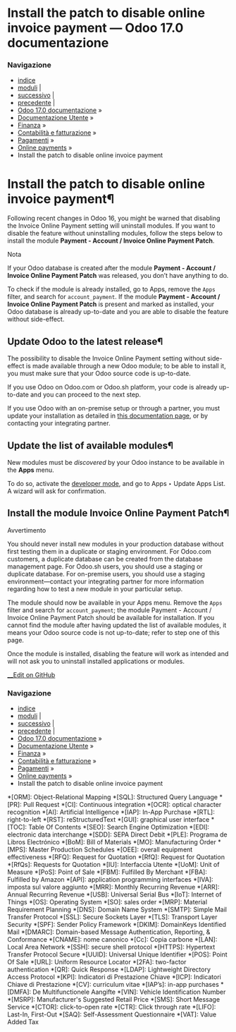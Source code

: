 # Install the patch to disable online invoice payment — Odoo 17.0 documentazione

### Navigazione

  * [indice](../../../../../genindex.html "Indice generale")
  * [moduli](../../../../../py-modindex.html "Indice del modulo Python") |
  * [successivo](../checks.html "Controlli") |
  * [precedente](../online.html "Online payments") |
  * [Odoo 17.0 documentazione](../../../../../index-2.html) »
  * [Documentazione Utente](../../../../../applications.html) »
  * [Finanza](../../../../finance.html) »
  * [Contabilità e fatturazione](../../../accounting.html) »
  * [Pagamenti](../../payments.html) »
  * [Online payments](../online.html) »
  * Install the patch to disable online invoice payment



# Install the patch to disable online invoice payment¶

Following recent changes in Odoo 16, you might be warned that disabling the Invoice Online Payment setting will uninstall modules. If you want to disable the feature without uninstalling modules, follow the steps below to install the module **Payment - Account / Invoice Online Payment Patch**.

Nota

If your Odoo database is created after the module **Payment - Account / Invoice Online Payment Patch** was released, you don’t have anything to do.

To check if the module is already installed, go to Apps, remove the `Apps` filter, and search for `account_payment`. If the module **Payment - Account / Invoice Online Payment Patch** is present and marked as installed, your Odoo database is already up-to-date and you are able to disable the feature without side-effect.

## Update Odoo to the latest release¶

The possibility to disable the Invoice Online Payment setting without side-effect is made available through a new Odoo module; to be able to install it, you must make sure that your Odoo source code is up-to-date.

If you use Odoo on Odoo.com or Odoo.sh platform, your code is already up-to-date and you can proceed to the next step.

If you use Odoo with an on-premise setup or through a partner, you must update your installation as detailed in [this documentation page](../../../../../administration/on_premise/update.html), or by contacting your integrating partner.

## Update the list of available modules¶

New modules must be _discovered_ by your Odoo instance to be available in the **Apps** menu.

To do so, activate the [developer mode](../../../../general/developer_mode.html#developer-mode), and go to Apps ‣ Update Apps List. A wizard will ask for confirmation.

## Install the module Invoice Online Payment Patch¶

Avvertimento

You should never install new modules in your production database without first testing them in a duplicate or staging environment. For Odoo.com customers, a duplicate database can be created from the database management page. For Odoo.sh users, you should use a staging or duplicate database. For on-premise users, you should use a staging environment—contact your integrating partner for more information regarding how to test a new module in your particular setup.

The module should now be available in your Apps menu. Remove the `Apps` filter and search for `account_payment`; the module Payment - Account / Invoice Online Payment Patch should be available for installation. If you cannot find the module after having updated the list of available modules, it means your Odoo source code is not up-to-date; refer to step one of this page.

Once the module is installed, disabling the feature will work as intended and will not ask you to uninstall installed applications or modules.

[ __Edit on GitHub](https://github.com/odoo/documentation/edit/17.0/content/applications/finance/accounting/payments/online/install_portal_patch.rst)

### Navigazione

  * [indice](../../../../../genindex.html "Indice generale")
  * [moduli](../../../../../py-modindex.html "Indice del modulo Python") |
  * [successivo](../checks.html "Controlli") |
  * [precedente](../online.html "Online payments") |
  * [Odoo 17.0 documentazione](../../../../../index-2.html) »
  * [Documentazione Utente](../../../../../applications.html) »
  * [Finanza](../../../../finance.html) »
  * [Contabilità e fatturazione](../../../accounting.html) »
  * [Pagamenti](../../payments.html) »
  * [Online payments](../online.html) »
  * Install the patch to disable online invoice payment


  *[ORM]: Object-Relational Mapping
  *[SQL]: Structured Query Language
  *[PR]: Pull Request
  *[CI]: Continuous integration
  *[OCR]: optical character recognition
  *[AI]: Artificial Intelligence
  *[IAP]: In-App Purchase
  *[RTL]: right-to-left
  *[RST]: reStructuredText
  *[GUI]: graphical user interface
  *[TOC]: Table Of Contents
  *[SEO]: Search Engine Optimization
  *[EDI]: electronic data interchange
  *[SDD]: SEPA Direct Debit
  *[PLE]: Programa de Libros Electrónico
  *[BoM]: Bill of Materials
  *[MO]: Manufacturing Order
  *[MPS]: Master Production Schedules
  *[OEE]: overall equipment effectiveness
  *[RFQ]: Request for Quotation
  *[RfQ]: Request for Quotation
  *[RfQs]: Requests for Quotation
  *[IU]: Interfaccia Utente
  *[UoM]: Unit of Measure
  *[PoS]: Point of Sale
  *[FBM]: Fulfilled By Merchant
  *[FBA]: Fulfilled by Amazon
  *[API]: application programming interfaces
  *[IVA]: imposta sul valore aggiunto
  *[MRR]: Monthly Recurring Revenue
  *[ARR]: Annual Recurring Revenue
  *[USB]: Universal Serial Bus
  *[IoT]: Internet of Things
  *[OS]: Operating System
  *[SO]: sales order
  *[MRP]: Material Requirement Planning
  *[DNS]: Domain Name System
  *[SMTP]: Simple Mail Transfer Protocol
  *[SSL]: Secure Sockets Layer
  *[TLS]: Transport Layer Security
  *[SPF]: Sender Policy Framework
  *[DKIM]: DomainKeys Identified Mail
  *[DMARC]: Domain-based Message Authentication, Reporting, & Conformance
  *[CNAME]: nome canonico
  *[Cc]: Copia carbone
  *[LAN]: Local Area Network
  *[SSH]: secure shell protocol
  *[HTTPS]: Hypertext Transfer Protocol Secure
  *[UUID]: Universal Unique Identifier
  *[POS]: Point Of Sale
  *[URL]: Uniform Resource Locator
  *[2FA]: two-factor authentication
  *[QR]: Quick Response
  *[LDAP]: Lightweight Directory Access Protocol
  *[KPI]: Indicatori di Prestazione Chiave
  *[ICP]: Indicatori Chiave di Prestazione
  *[CV]: curriculum vitae
  *[IAP’s]: in-app purchases
  *[DMFA]: De Multifunctionele Aangifte
  *[VIN]: Vehicle Identification Number
  *[MSRP]: Manufacturer's Suggested Retail Price
  *[SMS]: Short Message Service
  *[CTOR]: click-to-open rate
  *[CTR]: Click through rate
  *[LIFO]: Last-In, First-Out
  *[SAQ]: Self-Assessment Questionnaire
  *[VAT]: Value Added Tax